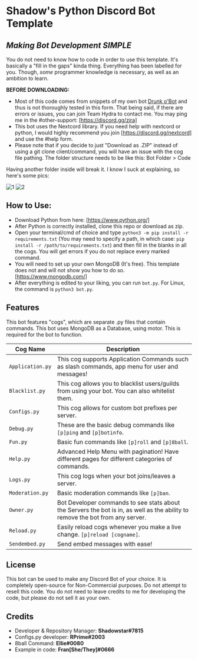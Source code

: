 # Shadow's Python Discord Bot Template
## _Making Bot Development SIMPLE_

You do not need to know how to code in order to use this template.
It's basically a "fill in the gaps" kinda thing. Everything has been labelled for you.
Though, *some* programmer knowledge is necessary, as well as an ambition to learn.

**BEFORE DOWNLOADING:**
- Most of this code comes from snippets of my own bot [Drunk o'Bot](https://www.drunkobot.com/) and thus is not thoroughly tested in this form.
That being said, if there are errors or issues, you can join Team Hydra to contact me. You may ping me in the #other-support: [https://discord.gg/zira]
- This bot uses the Nextcord library. If you need help with nextcord or python, I would highly recommend you join [https://discord.gg/nextcord] and use the #help form.
- Please note that if you decide to just "Download as .ZIP" instead of using a git clone client/command, you will have an issue with the cog file pathing.
The folder structure needs to be like this: Bot Folder > Code

Having another folder inside will break it. I know I suck at explaining, so here's some pics:

![1](https://is-dumb.today/bCye5xVMF.png)
![2](https://is-dumb.today/LBj0wNPSWo.png)

## How to Use:

- Download Python from here: [https://www.python.org/]
- After Python is correctly installed, clone this repo or download as zip.
- Open your terminal/cmd of choice and type `python3 -m pip install -r requirements.txt` (You may need to specify a path, in which case: `pip install -r /path/to/requirements.txt`) and then fill in the blanks in all the cogs. You will get errors if you do not replace every marked command.
- You will need to set up your own MongoDB (It's free). This template does not and will not show you how to do so. [https://www.mongodb.com/]
- After everything is edited to your liking, you can run `bot.py`. For Linux, the command is `python3 bot.py`.

## Features

This bot features "cogs", which are separate .py files that contain commands.
This bot uses MongoDB as a Database, using motor. This is required for the bot to function.

| Cog Name | Description |
| ------ | ------ |
| `Application.py` | This cog supports Application Commands such as slash commands, app menu for user and messages! |
| `Blacklist.py` | This cog allows you to blacklist users/guilds from using your bot. You can also whitelist them. |
| `Configs.py` | This cog allows for custom bot prefixes per server. |
| `Debug.py` | These are the basic debug commands like `[p]ping` and `[p]botinfo`. |
| `Fun.py` | Basic fun commands like `[p]roll` and `[p]8ball`. |
| `Help.py` | Advanced Help Menu with pagination! Have different pages for different categories of commands. |
| `Logs.py` | This cog logs when your bot joins/leaves a server. |
| `Moderation.py` | Basic moderation commands like `[p]ban`. |
| `Owner.py` | Bot Developer commands to see stats about the Servers the bot is in, as well as the ability to remove the bot from any server. |
| `Reload.py` | Easily reload cogs whenever you make a live change. `[p]reload [cogname]`. |
| `Sendembed.py` | Send embed messages with ease! |

## License

This bot can be used to make any Discord Bot of your choice. It is completely open-source for Non-Commercial purposes. Do not attempt to resell this code. You do not need to leave credits to me for developing the code, but please do not sell it as your own.

## Credits

- Developer & Repository Manager: **Shadowstar#7815**
- Configs.py developer: **RPrime#2003**
- 8ball Command: **Ellie#0080**
- Example in code: **Fran[She/They]#0666**

